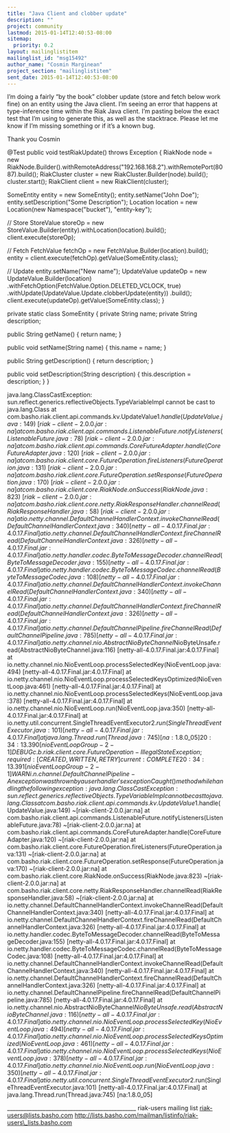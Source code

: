 ```yaml
---
title: "Java Client and clobber update"
description: ""
project: community
lastmod: 2015-01-14T12:40:53-08:00
sitemap:
  priority: 0.2
layout: mailinglistitem
mailinglist_id: "msg15492"
author_name: "Cosmin Marginean"
project_section: "mailinglistitem"
sent_date: 2015-01-14T12:40:53-08:00
---
```



I’m doing a fairly “by the book” clobber update (store and fetch below work 
fine) on an entity using the Java client. I’m seeing an error that happens at 
type-inference time within the Riak Java client. I’m pasting below the exact 
test that I’m using to generate this, as well as the stacktrace. Please let me 
know if I’m missing something or if it’s a known bug.

Thank you
Cosmin

@Test
public void testRiakUpdate() throws Exception {
RiakNode node = new 
RiakNode.Builder().withRemoteAddress("192.168.168.2").withRemotePort(8087).build();
RiakCluster cluster = new RiakCluster.Builder(node).build();
cluster.start();
RiakClient client = new RiakClient(cluster);

SomeEntity entity = new SomeEntity();
entity.setName("John Doe");
entity.setDescription("Some Description");
Location location = new Location(new Namespace("bucket"), "entity-key");

// Store
StoreValue storeOp = new 
StoreValue.Builder(entity).withLocation(location).build();
client.execute(storeOp);

// Fetch
FetchValue fetchOp = new FetchValue.Builder(location).build();
entity = client.execute(fetchOp).getValue(SomeEntity.class);

// Update
entity.setName("New name");
UpdateValue updateOp = new UpdateValue.Builder(location)
.withFetchOption(FetchValue.Option.DELETED\_VCLOCK, true)
.withUpdate(UpdateValue.Update.clobberUpdate(entity))
.build();
client.execute(updateOp).getValue(SomeEntity.class);
}

private static class SomeEntity {
private String name;
private String description;

public String getName() {
return name;
}

public void setName(String name) {
this.name = name;
}

public String getDescription() {
return description;
}

public void setDescription(String description) {
this.description = description;
}
}



java.lang.ClassCastException: 
sun.reflect.generics.reflectiveObjects.TypeVariableImpl cannot be cast to 
java.lang.Class at 
com.basho.riak.client.api.commands.kv.UpdateValue$1.handle(UpdateValue.java:149)
 ~[riak-client-2.0.0.jar:na] at 
com.basho.riak.client.api.commands.ListenableFuture.notifyListeners(ListenableFuture.java:78)
 ~[riak-client-2.0.0.jar:na] at 
com.basho.riak.client.api.commands.CoreFutureAdapter.handle(CoreFutureAdapter.java:120)
 ~[riak-client-2.0.0.jar:na] at 
com.basho.riak.client.core.FutureOperation.fireListeners(FutureOperation.java:131)
 ~[riak-client-2.0.0.jar:na] at 
com.basho.riak.client.core.FutureOperation.setResponse(FutureOperation.java:170)
 ~[riak-client-2.0.0.jar:na] at 
com.basho.riak.client.core.RiakNode.onSuccess(RiakNode.java:823) 
~[riak-client-2.0.0.jar:na] at 
com.basho.riak.client.core.netty.RiakResponseHandler.channelRead(RiakResponseHandler.java:58)
 ~[riak-client-2.0.0.jar:na] at 
io.netty.channel.DefaultChannelHandlerContext.invokeChannelRead(DefaultChannelHandlerContext.java:340)
 [netty-all-4.0.17.Final.jar:4.0.17.Final] at 
io.netty.channel.DefaultChannelHandlerContext.fireChannelRead(DefaultChannelHandlerContext.java:326)
 [netty-all-4.0.17.Final.jar:4.0.17.Final] at 
io.netty.handler.codec.ByteToMessageDecoder.channelRead(ByteToMessageDecoder.java:155)
 [netty-all-4.0.17.Final.jar:4.0.17.Final] at 
io.netty.handler.codec.ByteToMessageCodec.channelRead(ByteToMessageCodec.java:108)
 [netty-all-4.0.17.Final.jar:4.0.17.Final] at 
io.netty.channel.DefaultChannelHandlerContext.invokeChannelRead(DefaultChannelHandlerContext.java:340)
 [netty-all-4.0.17.Final.jar:4.0.17.Final] at 
io.netty.channel.DefaultChannelHandlerContext.fireChannelRead(DefaultChannelHandlerContext.java:326)
 [netty-all-4.0.17.Final.jar:4.0.17.Final] at 
io.netty.channel.DefaultChannelPipeline.fireChannelRead(DefaultChannelPipeline.java:785)
 [netty-all-4.0.17.Final.jar:4.0.17.Final] at 
io.netty.channel.nio.AbstractNioByteChannel$NioByteUnsafe.read(AbstractNioByteChannel.java:116)
 [netty-all-4.0.17.Final.jar:4.0.17.Final] at 
io.netty.channel.nio.NioEventLoop.processSelectedKey(NioEventLoop.java:494) 
[netty-all-4.0.17.Final.jar:4.0.17.Final] at 
io.netty.channel.nio.NioEventLoop.processSelectedKeysOptimized(NioEventLoop.java:461)
 [netty-all-4.0.17.Final.jar:4.0.17.Final] at 
io.netty.channel.nio.NioEventLoop.processSelectedKeys(NioEventLoop.java:378) 
[netty-all-4.0.17.Final.jar:4.0.17.Final] at 
io.netty.channel.nio.NioEventLoop.run(NioEventLoop.java:350) 
[netty-all-4.0.17.Final.jar:4.0.17.Final] at 
io.netty.util.concurrent.SingleThreadEventExecutor$2.run(SingleThreadEventExecutor.java:101)
 [netty-all-4.0.17.Final.jar:4.0.17.Final] at 
java.lang.Thread.run(Thread.java:745) [na:1.8.0\_05] 20:34:13.390 
[nioEventLoopGroup-2-1] DEBUG c.b.riak.client.core.FutureOperation - 
IllegalStateException; required: [CREATED, WRITTEN, RETRY] current: COMPLETE 
20:34:13.391 [nioEventLoopGroup-2-1] WARN i.n.channel.DefaultChannelPipeline - 
An exception was thrown by a user handler's exceptionCaught() method while 
handling the following exception: java.lang.ClassCastException: 
sun.reflect.generics.reflectiveObjects.TypeVariableImpl cannot be cast to 
java.lang.Class at 
com.basho.riak.client.api.commands.kv.UpdateValue$1.handle(UpdateValue.java:149)
 ~[riak-client-2.0.0.jar:na] at 
com.basho.riak.client.api.commands.ListenableFuture.notifyListeners(ListenableFuture.java:78)
 ~[riak-client-2.0.0.jar:na] at 
com.basho.riak.client.api.commands.CoreFutureAdapter.handle(CoreFutureAdapter.java:120)
 ~[riak-client-2.0.0.jar:na] at 
com.basho.riak.client.core.FutureOperation.fireListeners(FutureOperation.java:131)
 ~[riak-client-2.0.0.jar:na] at 
com.basho.riak.client.core.FutureOperation.setResponse(FutureOperation.java:170)
 ~[riak-client-2.0.0.jar:na] at 
com.basho.riak.client.core.RiakNode.onSuccess(RiakNode.java:823) 
~[riak-client-2.0.0.jar:na] at 
com.basho.riak.client.core.netty.RiakResponseHandler.channelRead(RiakResponseHandler.java:58)
 ~[riak-client-2.0.0.jar:na] at 
io.netty.channel.DefaultChannelHandlerContext.invokeChannelRead(DefaultChannelHandlerContext.java:340)
 [netty-all-4.0.17.Final.jar:4.0.17.Final] at 
io.netty.channel.DefaultChannelHandlerContext.fireChannelRead(DefaultChannelHandlerContext.java:326)
 [netty-all-4.0.17.Final.jar:4.0.17.Final] at 
io.netty.handler.codec.ByteToMessageDecoder.channelRead(ByteToMessageDecoder.java:155)
 [netty-all-4.0.17.Final.jar:4.0.17.Final] at 
io.netty.handler.codec.ByteToMessageCodec.channelRead(ByteToMessageCodec.java:108)
 [netty-all-4.0.17.Final.jar:4.0.17.Final] at 
io.netty.channel.DefaultChannelHandlerContext.invokeChannelRead(DefaultChannelHandlerContext.java:340)
 [netty-all-4.0.17.Final.jar:4.0.17.Final] at 
io.netty.channel.DefaultChannelHandlerContext.fireChannelRead(DefaultChannelHandlerContext.java:326)
 [netty-all-4.0.17.Final.jar:4.0.17.Final] at 
io.netty.channel.DefaultChannelPipeline.fireChannelRead(DefaultChannelPipeline.java:785)
 [netty-all-4.0.17.Final.jar:4.0.17.Final] at 
io.netty.channel.nio.AbstractNioByteChannel$NioByteUnsafe.read(AbstractNioByteChannel.java:116)
 [netty-all-4.0.17.Final.jar:4.0.17.Final] at 
io.netty.channel.nio.NioEventLoop.processSelectedKey(NioEventLoop.java:494) 
[netty-all-4.0.17.Final.jar:4.0.17.Final] at 
io.netty.channel.nio.NioEventLoop.processSelectedKeysOptimized(NioEventLoop.java:461)
 [netty-all-4.0.17.Final.jar:4.0.17.Final] at 
io.netty.channel.nio.NioEventLoop.processSelectedKeys(NioEventLoop.java:378) 
[netty-all-4.0.17.Final.jar:4.0.17.Final] at 
io.netty.channel.nio.NioEventLoop.run(NioEventLoop.java:350) 
[netty-all-4.0.17.Final.jar:4.0.17.Final] at 
io.netty.util.concurrent.SingleThreadEventExecutor$2.run(SingleThreadEventExecutor.java:101)
 [netty-all-4.0.17.Final.jar:4.0.17.Final] at 
java.lang.Thread.run(Thread.java:745) [na:1.8.0\_05] 

\_\_\_\_\_\_\_\_\_\_\_\_\_\_\_\_\_\_\_\_\_\_\_\_\_\_\_\_\_\_\_\_\_\_\_\_\_\_\_\_\_\_\_\_\_\_\_
riak-users mailing list
riak-users@lists.basho.com
http://lists.basho.com/mailman/listinfo/riak-users\_lists.basho.com

